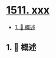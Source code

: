 # [1511. xxx](https://github.com/Tdahuyou/TNotes.leetcode/tree/main/notes/1511.%20xxx)

<!-- region:toc -->

- [1. 📝 概述](#1--概述)

<!-- endregion:toc -->

## 1. 📝 概述

